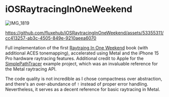 # iOSRaytracingInOneWeekend

![IMG_1819](https://github.com/fluxehub/iOSRaytracingInOneWeekend/assets/53355311/114759e0-1778-4963-8708-b1e0a9b01107)

https://github.com/fluxehub/iOSRaytracingInOneWeekend/assets/53355311/cc413257-ab3c-4505-849e-9210aeea6070

Full implementation of the first [Raytraing In One Weekend](https://raytracing.github.io/books/RayTracingInOneWeekend.html) book (with additional ACES tonemapping), accelerated using Metal and the iPhone 15 Pro hardware raytracing features. Additional credit to Apple for the [SimplePathTracer](https://developer.apple.com/documentation/metal/metal_sample_code_library/accelerating_ray_tracing_using_metal) example project, which was an invaluable reference for the Metal raytracing API.

The code quality is not incredible as I chose compactness over abstraction, and there's an over-abundance of `!` instead of proper error handling. Nevertheless, it serves as a decent reference for basic raytracing in Metal. 
